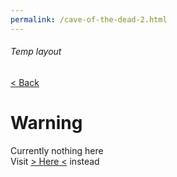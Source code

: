 ```yaml
---
permalink: /cave-of-the-dead-2.html
---
```


###### Temp layout

[< Back](https://pikakid98-games.github.io)

# Warning
Currently nothing here
\
Visit [> Here <](https://pikakid98games.wordpress.com/caveofthedead2) instead